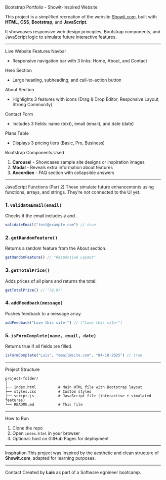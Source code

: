  Bootstrap Portfolio - Showit-Inspired Website

This project is a simplified recreation of the website [Showit.com](https://showit.com), built with **HTML**, **CSS**, **Bootstrap**, and **JavaScript**.

It showcases responsive web design principles, Bootstrap components, and JavaScript logic to simulate future interactive features.

---

Live Website Features
 Navbar
- Responsive navigation bar with 3 links: Home, About, and Contact

Hero Section
- Large heading, subheading, and call-to-action button

About Section
- Highlights 3 features with icons (Drag & Drop Editor, Responsive Layout, Strong Community)

Contact Form
- Includes 3 fields: name (text), email (email), and date (date)

Plans Table
- Displays 3 pricing tiers (Basic, Pro, Business)

Bootstrap Components Used
1. **Carousel** - Showcases sample site designs or inspiration images
2. **Modal** - Reveals extra information about features
3. **Accordion** - FAQ section with collapsible answers

---

JavaScript Functions (Part 2)
These simulate future enhancements using functions, arrays, and strings. They’re not connected to the UI yet.

### 1. `validateEmail(email)`
Checks if the email includes `@` and `.`
```js
validateEmail("test@example.com") // true
```

### 2. `getRandomFeature()`
Returns a random feature from the About section.
```js
getRandomFeature() // "Responsive Layout"
```

### 3. `getTotalPrice()`
Adds prices of all plans and returns the total.
```js
getTotalPrice() // "59.97"
```

### 4. `addFeedback(message)`
Pushes feedback to a message array.
```js
addFeedback("Love this site!") // ["Love this site!"]
```

### 5. `isFormComplete(name, email, date)`
Returns true if all fields are filled.
```js
isFormComplete("Luis", "email@site.com", "04-10-2025") // true
```

---

Project Structure
```
project-folder/
│
├── index.html          # Main HTML file with Bootstrap layout
├── styles.css          # Custom styles
├── script.js           # JavaScript file (interactive + simulated features)
└── README.md           # This file
```

---
 How to Run
1. Clone the repo
2. Open `index.html` in your browser
3. Optional: host on GitHub Pages for deployment

---

 Inspiration
This project was inspired by the aesthetic and clean structure of **Showit.com**, adapted for learning purposes.

---
Contact
Created by **Luis** as part of a Software egnineer bootcamp. 
